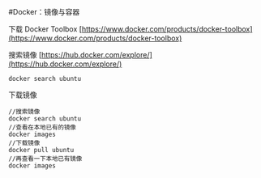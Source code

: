 #Docker：镜像与容器

下载 Docker Toolbox
[https://www.docker.com/products/docker-toolbox](https://www.docker.com/products/docker-toolbox)

搜索镜像
[https://hub.docker.com/explore/](https://hub.docker.com/explore/)
```
docker search ubuntu
```

下载镜像
```
//搜索镜像
docker search ubuntu
//查看在本地已有的镜像
docker images							
//下载镜像
docker pull ubuntu			
//再查看一下本地已有镜像
docker images
```